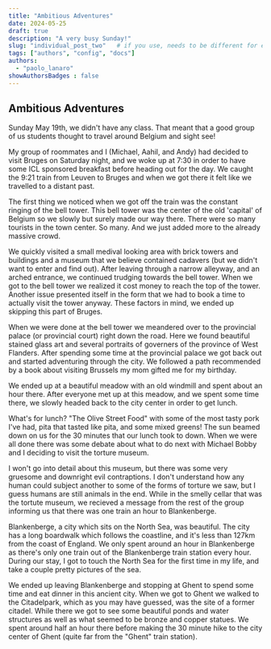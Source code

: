 ```yaml
---
title: "Ambitious Adventures"
date: 2024-05-25
draft: true
description: "A very busy Sunday!"
slug: "individual_post_two"   # if you use, needs to be different for every post
tags: ["authors", "config", "docs"]
authors:
  - "paolo_lanaro"
showAuthorsBadges : false
---
```


## Ambitious Adventures

Sunday May 19th, we didn't have any class. That meant that a good group of us students thought to travel around Belgium and sight see!

My group of roommates and I (Michael, Aahil, and Andy) had decided to visit Bruges on Saturday night, and we woke up at 7:30 in order to have some ICL sponsored breakfast 
before heading out for the day. We caught the 9:21 train from Leuven to Bruges and when we got there it felt like we travelled to a distant past. 

The first thing we noticed when we got off the train was the constant ringing of the bell tower. This bell tower was the center of the old 'capital' of Belgium so we 
slowly but surely made our way there. There were so many tourists in the town center. So many. And we just added more to the already massive crowd.

We quickly visited a small medival looking area with brick towers and buildings and a museum that we believe contained cadavers (but we didn't want to enter and find out).
After leaving through a narrow alleyway, and an arched entrance, we continued trudging towards the bell tower. When we got to the bell tower we realized it cost money to 
reach the top of the tower. Another issue presented itself in the form that we had to book a time to actually visit the tower anyway. These factors in mind, we ended up 
skipping this part of Bruges.

When we were done at the bell tower we meandered over to the provincial palace (or provincial court) right down the road. Here we found beautiful stained glass art and 
several portraits of governers of the province of West Flanders. After spending some time at the provincial palace we got back out and started adventuring through the city. 
We followed a path recommended by a book about visiting Brussels my mom gifted me for my birthday. 

We ended up at a beautiful meadow with an old windmill and spent about an hour there. After everyone met up at this meadow, and we spent some time there, we slowly 
headed back to the city center in order to get lunch.

What's for lunch? "The Olive Street Food" with some of the most tasty pork I've had, pita that tasted like pita, and some mixed greens! The sun beamed down on us for the 30
minutes that our lunch took to down. When we were all done there was some debate about what to do next with Michael Bobby and I deciding to visit the torture museum. 

I won't go into detail about this museum, but there was some very gruesome and downright evil contraptions. I don't understand how any human could subject another to 
some of the forms of torture we saw, but I guess humans are still animals in the end. While in the smelly cellar that was the tortute museum, we recieved a message 
from the rest of the group informing us that there was one train an hour to Blankenberge. 

Blankenberge, a city which sits on the North Sea, was beautiful. The city has a long boardwalk which follows the coastline, and it's less than 127km from the coast of
England. We only spent around an hour in Blankenberge as there's only one train out of the Blankenberge train station every hour. During our stay, I got to touch the 
North Sea for the first time in my life, and take a couple pretty pictures of the sea.

We ended up leaving Blankenberge and stopping at Ghent to spend some time and eat dinner in this ancient city. When we got to Ghent we walked to the Citadelpark, which
as you may have guessed, was the site of a former citadel. While there we got to see some beautiful ponds and water structures as well as what seemed to be bronze and
copper statues. We spent around half an hour there before making the 30 minute hike to the city center of Ghent (quite far from the "Ghent" train station). 
